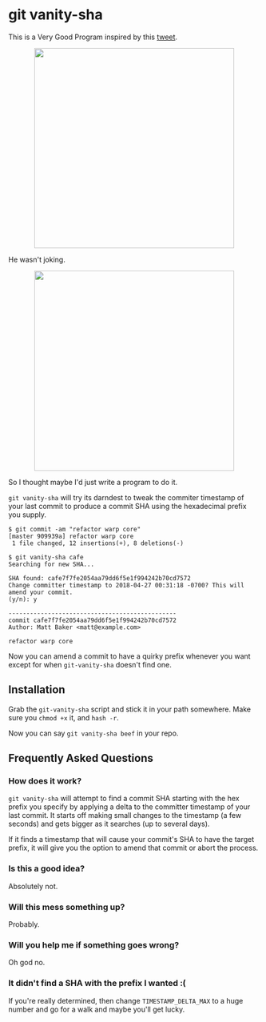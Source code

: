# git vanity-sha

This is a Very Good Program inspired by this [tweet](https://mobile.twitter.com/leinweber/status/989415433605283840).

<p align="center">
<img width=400 src="https://i.imgur.com/PmG9jZZ.png">
</p>

He wasn't joking.

<p align="center">
<img width=400 src="https://i.imgur.com/hMM9H2N.png">
</p>

So I thought maybe I'd just write a program to do it.

`git vanity-sha` will try its darndest to tweak the commiter timestamp of your last commit to produce a commit SHA using the hexadecimal prefix you supply.

```plaintext
$ git commit -am "refactor warp core"
[master 909939a] refactor warp core
 1 file changed, 12 insertions(+), 8 deletions(-)

$ git vanity-sha cafe
Searching for new SHA...

SHA found: cafe7f7fe2054aa79dd6f5e1f994242b70cd7572
Change committer timestamp to 2018-04-27 00:31:18 -0700? This will amend your commit.
(y/n): y

-----------------------------------------------
commit cafe7f7fe2054aa79dd6f5e1f994242b70cd7572
Author: Matt Baker <matt@example.com>

refactor warp core
```

Now you can amend a commit to have a quirky prefix whenever you want except for when `git-vanity-sha` doesn't find one.

## Installation

Grab the `git-vanity-sha` script and stick it in your path somewhere. Make sure you `chmod +x` it, and `hash -r`.

Now you can say `git vanity-sha beef` in your repo.

## Frequently Asked Questions

### How does it work?

`git vanity-sha` will attempt to find a commit SHA starting with the hex prefix you specify by applying a delta to the committer timestamp of your last commit. It starts off making small changes to the timestamp (a few seconds) and gets bigger as it searches (up to several days). 

If it finds a timestamp that will cause your commit's SHA to have the target prefix, it will give you the option to amend that commit or abort the process.

### Is this a good idea?

Absolutely not.

### Will this mess something up?

Probably.

### Will you help me if something goes wrong?

Oh god no.

### It didn't find a SHA with the prefix I wanted :(

If you're really determined, then change `TIMESTAMP_DELTA_MAX` to a huge number and go for a walk and maybe you'll get lucky.
